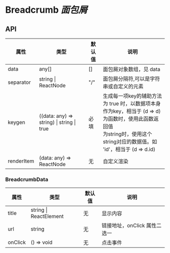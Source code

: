 # Breadcrumb  *面包屑*

<example />

## API

| 属性 | 类型 | 默认值 | 说明 |
| --- | --- | --- | ---|
| data | any[] | [] | 面包屑对象数组，见 data |
| separator | string \| ReactNode | "/" | 面包屑分隔符,可以是字符串或自定义的元素|
| keygen | ((data: any) => string) \| string \| true | 必填 | 生成每一项key的辅助方法<br />为 true 时，以数据项本身作为key，相当于 (d => d)<br />为函数时，使用此函数返回值<br />为string时，使用这个string对应的数据值。如 'id'，相当于 (d => d.id) |
| renderItem | (data: any) => ReactNode | 无 | 自定义渲染 |

### BreadcrumbData

| 属性 | 类型 | 默认值 | 说明 |
| --- | --- | --- | ---|
| title | string \| ReactElement | 无 | 显示内容 |
| url | string | 无 | 链接地址，onClick 属性二选一 |
| onClick | () => void | 无 | 点击事件 |
